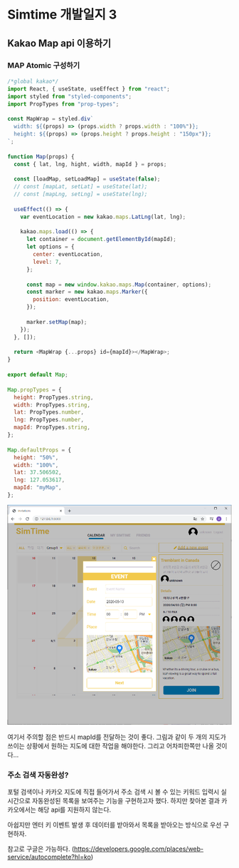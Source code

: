 # Simtime 개발일지 3

## Kakao Map api 이용하기

### MAP Atomic 구성하기

```js
/*global kakao*/
import React, { useState, useEffect } from "react";
import styled from "styled-components";
import PropTypes from "prop-types";

const MapWrap = styled.div`
  width: ${(props) => (props.width ? props.width : "100%")};
  height: ${(props) => (props.height ? props.height : "150px")};
`;

function Map(props) {
  const { lat, lng, hight, width, mapId } = props;

  const [loadMap, setLoadMap] = useState(false);
  // const [mapLat, setLat] = useState(lat);
  // const [mapLng, setLng] = useState(lng);

  useEffect(() => {
    var eventLocation = new kakao.maps.LatLng(lat, lng);

    kakao.maps.load(() => {
      let container = document.getElementById(mapId);
      let options = {
        center: eventLocation,
        level: 7,
      };

      const map = new window.kakao.maps.Map(container, options);
      const marker = new kakao.maps.Marker({
        position: eventLocation,
      });

      marker.setMap(map);
    });
  }, []);

  return <MapWrap {...props} id={mapId}></MapWrap>;
}

export default Map;

Map.propTypes = {
  height: PropTypes.string,
  width: PropTypes.string,
  lat: PropTypes.number,
  lng: PropTypes.number,
  mapId: PropTypes.string,
};

Map.defaultProps = {
  height: "50%",
  width: "100%",
  lat: 37.506502,
  lng: 127.053617,
  mapId: "myMap",
};

```

![map01](https://github.com/arara90/images/blob/master/Simtime/simtime_017.png?raw=true)

여기서 주의할 점은 반드시 mapId를 전달하는 것이 좋다. 그림과 같이 두 개의 지도가 쓰이는 상황에서 원하는 지도에 대한 작업을 해야한다. 그리고 어차피한쪽만 나올 것이다...





### 주소 검색 자동완성?

 포털 검색이나 카카오 지도에 직접 들어가서 주소 검색 시 볼 수 있는 키워드 입력시 실시간으로 자동완성된 목록을 보여주는 기능을 구현하고자 했다. 하지만 찾아본 결과 카카오에서는 해당 api를 지원하지 않는다. 

아쉽지만 엔터 키 이벤트 발생 후 데이터를 받아와서 목록을 받아오는 방식으로 우선 구현하자.

참고로 구글은 가능하다. (https://developers.google.com/places/web-service/autocomplete?hl=ko) 